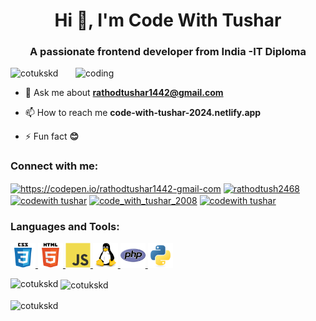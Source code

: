 <h1 align="center">Hi 👋, I'm Code With Tushar</h1>
<h3 align="center">A passionate frontend developer from India -IT Diploma</h3>

<img align="right" alt="coding" width="400" src="[https://user-images.githubusercontent.com/55389276/140866485-8fb1c876-9a8f-4d6a-98dc-08c4981eaf70.gif](https://www.google.com/url?sa=i&url=https%3A%2F%2Fsteamcommunity.com%2Fsharedfiles%2Ffiledetails%2F%3Fid%3D1366242700&psig=AOvVaw0KoOcHKr8JoGnAOsTu7GxW&ust=1716905872880000&source=images&cd=vfe&opi=89978449&ved=0CBEQjRxqFwoTCKiQ0vCCroYDFQAAAAAdAAAAABAE)">
<p align="left"> <img src="https://komarev.com/ghpvc/?username=cotukskd&label=Profile%20views&color=0e75b6&style=flat" alt="cotukskd" /> </p>

- 💬 Ask me about **rathodtushar1442@gmail.com**

- 📫 How to reach me **code-with-tushar-2024.netlify.app**

- ⚡ Fun fact **😊**

<h3 align="left">Connect with me:</h3>
<p align="left">
<a href="https://codepen.io/https://codepen.io/rathodtushar1442-gmail-com" target="blank"><img align="center" src="https://raw.githubusercontent.com/rahuldkjain/github-profile-readme-generator/master/src/images/icons/Social/codepen.svg" alt="https://codepen.io/rathodtushar1442-gmail-com" height="30" width="40" /></a>
<a href="https://twitter.com/rathodtush2468" target="blank"><img align="center" src="https://raw.githubusercontent.com/rahuldkjain/github-profile-readme-generator/master/src/images/icons/Social/twitter.svg" alt="rathodtush2468" height="30" width="40" /></a>
<a href="https://fb.com/codewith tushar" target="blank"><img align="center" src="https://raw.githubusercontent.com/rahuldkjain/github-profile-readme-generator/master/src/images/icons/Social/facebook.svg" alt="codewith tushar" height="30" width="40" /></a>
<a href="https://instagram.com/code_with_tushar_2008" target="blank"><img align="center" src="https://raw.githubusercontent.com/rahuldkjain/github-profile-readme-generator/master/src/images/icons/Social/instagram.svg" alt="code_with_tushar_2008" height="30" width="40" /></a>
<a href="https://www.youtube.com/c/codewith tushar" target="blank"><img align="center" src="https://raw.githubusercontent.com/rahuldkjain/github-profile-readme-generator/master/src/images/icons/Social/youtube.svg" alt="codewith tushar" height="30" width="40" /></a>
</p>

<h3 align="left">Languages and Tools:</h3>
<p align="left"> <a href="https://www.w3schools.com/css/" target="_blank" rel="noreferrer"> <img src="https://raw.githubusercontent.com/devicons/devicon/master/icons/css3/css3-original-wordmark.svg" alt="css3" width="40" height="40"/> </a> <a href="https://www.w3.org/html/" target="_blank" rel="noreferrer"> <img src="https://raw.githubusercontent.com/devicons/devicon/master/icons/html5/html5-original-wordmark.svg" alt="html5" width="40" height="40"/> </a> <a href="https://developer.mozilla.org/en-US/docs/Web/JavaScript" target="_blank" rel="noreferrer"> <img src="https://raw.githubusercontent.com/devicons/devicon/master/icons/javascript/javascript-original.svg" alt="javascript" width="40" height="40"/> </a> <a href="https://www.linux.org/" target="_blank" rel="noreferrer"> <img src="https://raw.githubusercontent.com/devicons/devicon/master/icons/linux/linux-original.svg" alt="linux" width="40" height="40"/> </a> <a href="https://www.php.net" target="_blank" rel="noreferrer"> <img src="https://raw.githubusercontent.com/devicons/devicon/master/icons/php/php-original.svg" alt="php" width="40" height="40"/> </a> <a href="https://www.python.org" target="_blank" rel="noreferrer"> <img src="https://raw.githubusercontent.com/devicons/devicon/master/icons/python/python-original.svg" alt="python" width="40" height="40"/> </a> </p>

<p><img align="left" src="https://github-readme-stats.vercel.app/api/top-langs?username=cotukskd&show_icons=true&locale=en&layout=compact" alt="cotukskd" /></p>

<p>&nbsp;<img align="center" src="https://github-readme-stats.vercel.app/api?username=cotukskd&show_icons=true&locale=en" alt="cotukskd" /></p>

<p><img align="center" src="https://github-readme-streak-stats.herokuapp.com/?user=cotukskd&" alt="cotukskd" /></p>
